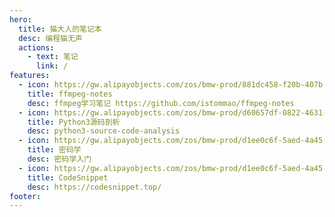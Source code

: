 ```yaml
---
hero:
  title: 猫大人的笔记本
  desc: 编程猫无声
  actions: 
    - text: 笔记
      link: /
features:
  - icon: https://gw.alipayobjects.com/zos/bmw-prod/881dc458-f20b-407b-947a-95104b5ec82b/k79dm8ih_w144_h144.png
    title: ffmpeg-notes
    desc: ffmpeg学习笔记 https://github.com/istommao/ffmpeg-notes
  - icon: https://gw.alipayobjects.com/zos/bmw-prod/d60657df-0822-4631-9d7c-e7a869c2f21c/k79dmz3q_w126_h126.png
    title: Python3源码剖析
    desc: python3-source-code-analysis
  - icon: https://gw.alipayobjects.com/zos/bmw-prod/d1ee0c6f-5aed-4a45-a507-339a4bfe076c/k7bjsocq_w144_h144.png
    title: 密码学
    desc: 密码学入门
  - icon: https://gw.alipayobjects.com/zos/bmw-prod/d1ee0c6f-5aed-4a45-a507-339a4bfe076c/k7bjsocq_w144_h144.png
    title: CodeSnippet
    desc: https://codesnippet.top/
footer:
---
```

